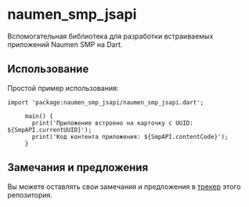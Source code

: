 # naumen_smp_jsapi

Вспомогательная библиотека для разработки встраиваемых приложений Naumen SMP на Dart.


## Использование

Простой пример использования:

    import 'package:naumen_smp_jsapi/naumen_smp_jsapi.dart';

         main() {
           print('Приложение встроено на карточку с UUID: ${SmpAPI.currentUUID}');
           print('Код контента приложения: ${SmpAPI.contentCode}');
         }

## Замечания и предложения

Вы можете оставлять свои замечания и предложения в [трекер][tracker] этого репозитория.

[tracker]: https://github.com/mdemyanov/naumen-smp-jsapi/issues
